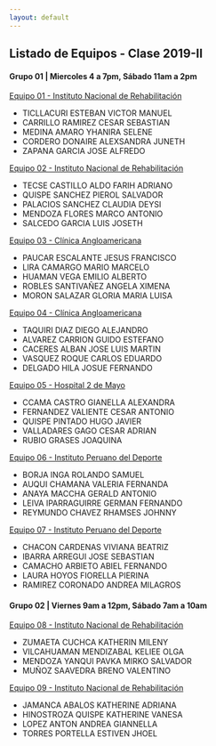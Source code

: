 ```yaml
---
layout: default
---
```

## Listado de Equipos - Clase 2019-II

#### Grupo 01 | Miercoles 4 a 7pm, Sábado 11am a 2pm

[Equipo 01 - Instituto Nacional de Rehabilitación](https://shillki.tech/)
* TICLLACURI ESTEBAN VICTOR MANUEL
* CARRILLO RAMIREZ CESAR SEBASTIAN
* MEDINA AMARO YHANIRA SELENE
* CORDERO DONAIRE ALEXSANDRA JUNETH
* ZAPANA GARCIA JOSE ALFREDO

[Equipo 02 - Instituto Nacional de Rehabilitación](http://biomedicsforais.com/)
* TECSE CASTILLO ALDO FARIH ADRIANO
* QUISPE SANCHEZ PIEROL SALVADOR
* PALACIOS SANCHEZ CLAUDIA DEYSI
* MENDOZA FLORES MARCO ANTONIO
* SALCEDO GARCIA LUIS JOSETH

[Equipo 03 - Clínica Angloamericana](https://mariomarcelolira.github.io/EQUIPO-3/)
* PAUCAR ESCALANTE JESUS FRANCISCO
* LIRA CAMARGO MARIO MARCELO
* HUAMAN VEGA EMILIO ALBERTO
* ROBLES SANTIVAÑEZ ANGELA XIMENA
* MORON SALAZAR GLORIA MARIA LUISA

[Equipo 04 - Clínica Angloamericana](https://healthgestproject.github.io/documentation-web-page/)
* TAQUIRI DIAZ DIEGO ALEJANDRO
* ALVAREZ CARRION GUIDO ESTEFANO
* CACERES ALBAN JOSE LUIS MARTIN
* VASQUEZ ROQUE CARLOS EDUARDO
* DELGADO HILA JOSUE FERNANDO

[Equipo 05 - Hospital 2 de Mayo](https://hugojavier.github.io/ProyectoBiodisenoEquipo5/)
* CCAMA CASTRO GIANELLA ALEXANDRA
* FERNANDEZ VALIENTE CESAR ANTONIO
* QUISPE PINTADO HUGO JAVIER
* VALLADARES GAGO CESAR ADRIAN
* RUBIO GRASES JOAQUINA

[Equipo 06 - Instituto Peruano del Deporte](https://rhamsesreymundo.github.io/EQUIPO-6/)
* BORJA INGA ROLANDO SAMUEL
* AUQUI CHAMANA VALERIA FERNANDA
* ANAYA MACCHA GERALD ANTONIO
* LEIVA IPARRAGUIRRE GERMAN FERNANDO
* REYMUNDO CHAVEZ RHAMSES JOHNNY

[Equipo 07 - Instituto Peruano del Deporte](https://andrearamirezc.github.io/equipo7/)
* CHACON CARDENAS VIVIANA BEATRIZ
* IBARRA ARREGUI JOSE SEBASTIAN
* CAMACHO ARBIETO ABIEL FERNANDO
* LAURA HOYOS FIORELLA PIERINA
* RAMIREZ CORONADO ANDREA MILAGROS

#### Grupo 02 | Viernes 9am a 12pm, Sábado 7am a 10am

[Equipo 08 - Instituto Nacional de Rehabilitación](https://katzumaeta.github.io/Biodi/)
* ZUMAETA CUCHCA KATHERIN MILENY
* VILCAHUAMAN MENDIZABAL KELIEE OLGA
* MENDOZA YANQUI PAVKA MIRKO SALVADOR
* MUÑOZ SAAVEDRA BRENO VALENTINO

[Equipo 09 - Instituto Nacional de Rehabilitación](https://khinostroza.github.io/ProtesisPierna-G2-E9/)
* JAMANCA ABALOS KATHERINE ADRIANA
* HINOSTROZA QUISPE KATHERINE VANESA
* LOPEZ ANTON ANDREA GIANNELLA
* TORRES PORTELLA ESTIVEN JHOEL
